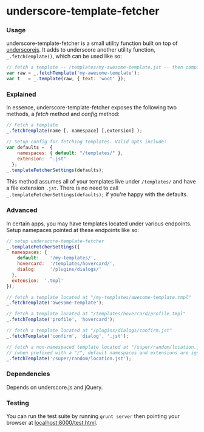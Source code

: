 
# underscore-template-fetcher

### Usage
underscore-template-fetcher is a small utility function built on top of [underscorejs](http://underscorejs.org). It adds to underscore another utility function, `_.fetchTemplate()`, which can be used like so:

```javascript
// fetch a template -- /templates/my-awesome-template.jst -- then compile it
var raw = _.fetchTemplate('my-awesome-template');
var t   = _.template(raw, { text: 'woot' });
````

### Explained
In essence, underscore-template-fetcher exposes the following two methods, a _fetch_ method and _config_ method: 

```javascript
// Fetch a template
_.fetchTemplate(name [, namespace] [,extension] );

// Setup config for fetching templates. Valid opts include:
var defaults =  {
    namespaces: { default: "/templates/" },
    extension:  ".jst"  
  };
_.templateFetcherSettings(defaults);
````

This method assumes all of your templates live under `/templates/` and have a file extension `.jst`. There is no need to call `_.templateFetcherSettings(defaults);` if you're happy with the defaults.

### Advanced

In certain apps, you may have templates located under various endpoints. Setup namepaces pointed at these endpoints like so:

```javascript
// setup underscore-template-fetcher 
_.templateFetcherSettings({
  namespaces: {
    default:    '/my-templates/',
    hovercard:  '/templates/hovercard/',
    dialog:     '/plugins/dialogs/'
  },
  extension:  '.tmpl'
});

// fetch a template located at "/my-templates/awesome-template.tmpl"
_.fetchTemplate('awesome-template');

// fetch a template located at "/templates/hovercard/profile.tmpl"
_.fetchTemplate('profile', 'hovercard');

// fetch a template located at "/plugins/dialogs/confirm.jst"
_.fetchTemplate('confirm', 'dialog', '.jst');

// fetch a non-namespaced template located at "/super/random/location.jst"
// (when prefixed with a "/", default namespaces and extensions are ignored)
_.fetchTemplate('/super/random/location.jst');

```` 

### Dependencies

Depends on underscore.js and jQuery.

### Testing

You can run the test suite by running `grunt server` then pointing your browser at [localhost:8000/test.html](http://localhost:8000/test.html).

